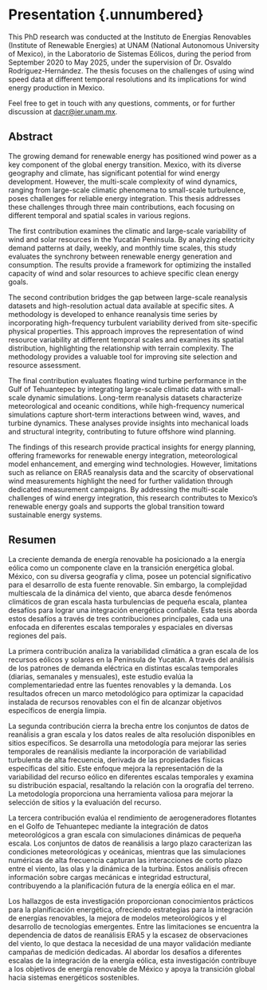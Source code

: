 # Presentation {.unnumbered}

This PhD research was conducted at the Instituto de Energías Renovables (Institute of Renewable Energies) at UNAM (National Autonomous University of Mexico), in the Laboratorio de Sistemas Eólicos, during the period from September 2020 to May 2025, under the supervision of Dr. Osvaldo Rodríguez-Hernández. The thesis focuses on the challenges of using wind speed data at different temporal resolutions and its implications for wind energy production in Mexico.

Feel free to get in touch with any questions, comments, or for further discussion at [dacr@ier.unam.mx](mailto:dacr@ier.unam.mx).


## Abstract

The growing demand for renewable energy has positioned wind power as a key component of the global energy transition. Mexico, with its diverse geography and climate, has significant potential for wind energy development. However, the multi-scale complexity of wind dynamics, ranging from large-scale climatic phenomena to small-scale turbulence, poses challenges for reliable energy integration. This thesis addresses these challenges through three main contributions, each focusing on different temporal and spatial scales in various regions.

The first contribution examines the climatic and large-scale variability of wind and solar resources in the Yucatán Peninsula. By analyzing electricity demand patterns at daily, weekly, and monthly time scales, this study evaluates the synchrony between renewable energy generation and consumption. The results provide a framework for optimizing the installed capacity of wind and solar resources to achieve specific clean energy goals.

The second contribution bridges the gap between large-scale reanalysis datasets and high-resolution actual data available at specific sites. A methodology is developed to enhance reanalysis time series by incorporating high-frequency turbulent variability derived from site-specific physical properties. This approach improves the representation of wind resource variability at different temporal scales and examines its spatial distribution, highlighting the relationship with terrain complexity. The methodology provides a valuable tool for improving site selection and resource assessment.

The final contribution evaluates floating wind turbine performance in the Gulf of Tehuantepec by integrating large-scale climatic data with small-scale dynamic simulations. Long-term reanalysis datasets characterize meteorological and oceanic conditions, while high-frequency numerical simulations capture short-term interactions between wind, waves, and turbine dynamics. These analyses provide insights into mechanical loads and structural integrity, contributing to future offshore wind planning.

The findings of this research provide practical insights for energy planning, offering frameworks for renewable energy integration, meteorological model enhancement, and emerging wind technologies. However, limitations such as reliance on ERA5 reanalysis data and the scarcity of observational wind measurements highlight the need for further validation through dedicated measurement campaigns. By addressing the multi-scale challenges of wind energy integration, this research contributes to Mexico’s renewable energy goals and supports the global transition toward sustainable energy systems.

## Resumen

La creciente demanda de energía renovable ha posicionado a la energía eólica como un componente clave en la transición energética global. México, con su diversa geografía y clima, posee un potencial significativo para el desarrollo de esta fuente renovable. Sin embargo, la complejidad multiescala de la dinámica del viento, que abarca desde fenómenos climáticos de gran escala hasta turbulencias de pequeña escala, plantea desafíos para lograr una integración energética confiable. Esta tesis aborda estos desafíos a través de tres contribuciones principales, cada una enfocada en diferentes escalas temporales y espaciales en diversas regiones del país.

La primera contribución analiza la variabilidad climática a gran escala de los recursos eólicos y solares en la Península de Yucatán. A través del análisis de los patrones de demanda eléctrica en distintas escalas temporales (diarias, semanales y mensuales), este estudio evalúa la complementariedad entre las fuentes renovables y la demanda. Los resultados ofrecen un marco metodológico para optimizar la capacidad instalada de recursos renovables con el fin de alcanzar objetivos específicos de energía limpia.

La segunda contribución cierra la brecha entre los conjuntos de datos de reanálisis a gran escala y los datos reales de alta resolución disponibles en sitios específicos. Se desarrolla una metodología para mejorar las series temporales de reanálisis mediante la incorporación de variabilidad turbulenta de alta frecuencia, derivada de las propiedades físicas específicas del sitio. Este enfoque mejora la representación de la variabilidad del recurso eólico en diferentes escalas temporales y examina su distribución espacial, resaltando la relación con la orografía del terreno. La metodología proporciona una herramienta valiosa para mejorar la selección de sitios y la evaluación del recurso.

La tercera contribución evalúa el rendimiento de aerogeneradores flotantes en el Golfo de Tehuantepec mediante la integración de datos meteorológicos a gran escala con simulaciones dinámicas de pequeña escala. Los conjuntos de datos de reanálisis a largo plazo caracterizan las condiciones meteorológicas y oceánicas, mientras que las simulaciones numéricas de alta frecuencia capturan las interacciones de corto plazo entre el viento, las olas y la dinámica de la turbina. Estos análisis ofrecen información sobre cargas mecánicas e integridad estructural, contribuyendo a la planificación futura de la energía eólica en el mar.

Los hallazgos de esta investigación proporcionan conocimientos prácticos para la planificación energética, ofreciendo estrategias para la integración de energías renovables, la mejora de modelos meteorológicos y el desarrollo de tecnologías emergentes. Entre las limitaciones se encuentra la dependencia de datos de reanálisis ERA5 y la escasez de observaciones del viento, lo que destaca la necesidad de una mayor validación mediante campañas de medición dedicadas. Al abordar los desafíos a diferentes escalas de la integración de la energía eólica, esta investigación contribuye a los objetivos de energía renovable de México y apoya la transición global hacia sistemas energéticos sostenibles.
